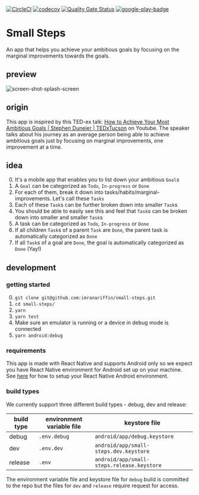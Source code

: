 [![CircleCI](https://circleci.com/gh/imranariffin/small-steps/tree/develop.svg?style=svg)](https://circleci.com/gh/imranariffin/small-steps/tree/develop)
[![codecov](https://codecov.io/gh/imranariffin/small-steps/branch/develop/graph/badge.svg)](https://codecov.io/gh/imranariffin/small-steps)
[![Quality Gate Status](https://sonarcloud.io/api/project_badges/measure?project=imranariffin_small-steps&metric=alert_status)](https://sonarcloud.io/dashboard?id=imranariffin_small-steps)
[![google-play-badge](previews/google-play-badge.png)](https://play.google.com/store/apps/details?id=com.arikama.smallsteps)

# Small Steps
An app that helps you achieve your ambitious goals by focusing on the marginal improvements towards the goals.

## preview
![screen-shot-splash-screen](previews/feature-graphics.png)

## origin
This app is inspired by this TED-ex talk: [How to Achieve Your Most Ambitious Goals | Stephen Duneier | TEDxTucson](https://www.youtube.com/watch?v=TQMbvJNRpLE) on Youtube. The speaker talks about his journey as an average person being able to achieve ambitious goals just by focusing on marginal improvements, one improvement at a time.

## idea
0. It's a mobile app that enables you to list down your ambitious `Goal`s
1. A `Goal` can be categorized as `Todo`, `In-progress` or `Done`
2. For each of them, break it down into tasks/habits/marginal-improvements. Let's call these `Tasks`
3. Each of these `Task`s can be further broken down into smaller `Task`s
4. You should be able to easily see this and feel that `Task`s can be broken down into smaller and smaller `Task`s
5. A task can be categorized as `Todo`, `In-progress` or `Done`
6. If all children `Task`s of a parent `Task` are `Done`, the parent task is automatically categorized as `Done`
7. If all `Task`s of a goal are `Done`, the goal is automatically categorized as `Done` (Yay!)

## development

### getting started
0. `git clone git@github.com:imranariffin/small-steps.git`
1. `cd small-steps/`
2. `yarn`
3. `yarn test`
4. Make sure an emulator is running or a device in debug mode is connected
5. `yarn android:debug`

### requirements
This app is made with React Native and supports Android only so we expect you have React Native environment for Android set up on your machine. See [here](https://facebook.github.io/react-native/docs/getting-started) for how to setup your React Native Android environment.

### build types
We currently support three different build types - debug, dev and release:

| build type | environment variable file | keystore file                             |
| ---------- | ------------------------- | ----------------------------------------- |
| debug      | `.env.debug`              | `android/app/debug.keystore`              |
| dev        | `.env.dev`                | `android/app/small-steps.dev.keystore`    |
| release    | `.env`                    | `android/app/small-steps.release.keystore`|

The environment variable file and keystore file for `debug` build is committed to the repo but the files for `dev` and `release` require request for access.
